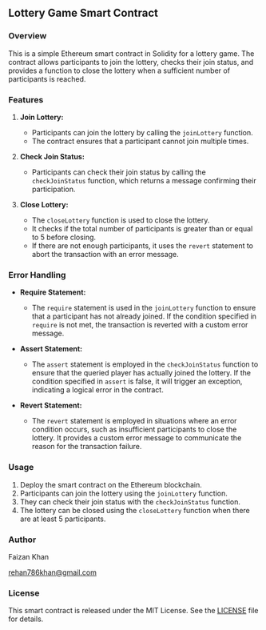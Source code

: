 ## Lottery Game Smart Contract

### Overview

This is a simple Ethereum smart contract in Solidity for a lottery game. The contract allows participants to join the lottery, checks their join status, and provides a function to close the lottery when a sufficient number of participants is reached.

### Features

1. **Join Lottery:**
   - Participants can join the lottery by calling the `joinLottery` function.
   - The contract ensures that a participant cannot join multiple times.

2. **Check Join Status:**
   - Participants can check their join status by calling the `checkJoinStatus` function, which returns a message confirming their participation.

3. **Close Lottery:**
   - The `closeLottery` function is used to close the lottery.
   - It checks if the total number of participants is greater than or equal to 5 before closing.
   - If there are not enough participants, it uses the `revert` statement to abort the transaction with an error message.

### Error Handling

- **Require Statement:**
  - The `require` statement is used in the `joinLottery` function to ensure that a participant has not already joined. If the condition specified in `require` is not met, the transaction is reverted with a custom error message.

- **Assert Statement:**
  - The `assert` statement is employed in the `checkJoinStatus` function to ensure that the queried player has actually joined the lottery. If the condition specified in `assert` is false, it will trigger an exception, indicating a logical error in the contract.

- **Revert Statement:**
  - The `revert` statement is employed in situations where an error condition occurs, such as insufficient participants to close the lottery. It provides a custom error message to communicate the reason for the transaction failure.

### Usage

1. Deploy the smart contract on the Ethereum blockchain.
2. Participants can join the lottery using the `joinLottery` function.
3. They can check their join status with the `checkJoinStatus` function.
4. The lottery can be closed using the `closeLottery` function when there are at least 5 participants.

### Author
Faizan Khan

rehan786khan@gmail.com

### License

This smart contract is released under the MIT License. See the [LICENSE](LICENSE) file for details.

